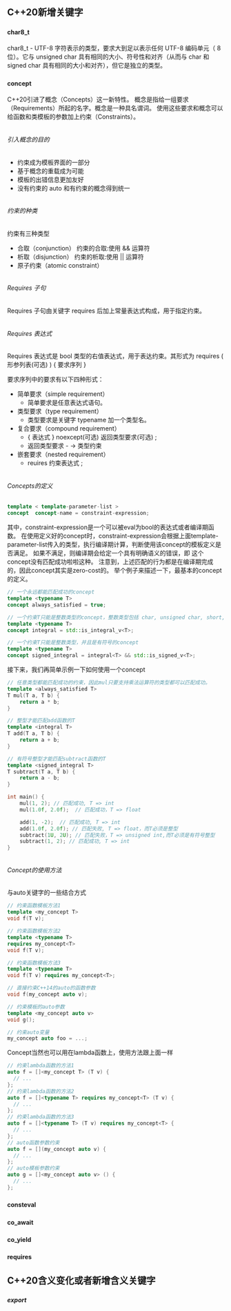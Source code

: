 #### <h2 id="cpp_20_new_keywords">C++20新增关键字</h2>

##### <h4 id="char8_t">char8_t</h4>

char8_t - UTF-8 字符表示的类型，要求大到足以表示任何 UTF-8 编码单元（ 8 位）。它与 unsigned char 具有相同的大小、符号性和对齐（从而与 char 和 signed char 具有相同的大小和对齐），但它是独立的类型。

##### <h4 id="concept">concept</h4>

C++20引进了概念（Concepts）这一新特性。
概念是指给一组要求（Requirements）所起的名字。概念是一种具名谓词。
使用这些要求和概念可以给函数和类模板的参数加上约束（Constraints）。

###### <h6 id="concept">引入概念的目的</h6>

* 约束成为模板界面的一部分
* 基于概念的重载成为可能
* 模板的出错信息更加友好
* 没有约束的 auto 和有约束的概念得到统一

###### <h6 id="concept">约束的种类</h6>

约束有三种类型
* 合取（conjunction）
  约束的合取:使用 && 运算符
* 析取（disjunction）
  约束的析取:使用 || 运算符
* 原子约束（atomic constraint）

###### <h6 id="concept">Requires 子句</h6>

Requires 子句由关键字 requires 后加上常量表达式构成，用于指定约束。

###### <h6 id="concept">Requires 表达式</h6>

Requires 表达式是 bool 类型的右值表达式，用于表达约束。其形式为
requires ( 形参列表(可选) ) { 要求序列 }

要求序列中的要求有以下四种形式：

* 简单要求（simple requirement）
  * 简单要求是任意表达式语句。
* 类型要求（type requirement）
  * 类型要求是关键字 typename 加一个类型名。
* 复合要求（compound requirement）
  * { 表达式 } noexcept(可选) 返回类型要求(可选) ;
  * 返回类型要求 - -> 类型约束
* 嵌套要求（nested requirement）
  * reuires 约束表达式 ;

###### <h6 id="concept">Concepts的定义</h6>
```C++
template < template-parameter-list >
concept  concept-name = constraint-expression;
```
其中，constraint-expression是一个可以被eval为bool的表达式或者编译期函数。 在使用定义好的concept时，constraint-expression会根据上面template-parameter-list传入的类型，执行编译期计算，判断使用该concept的模板定义是否满足。 如果不满足，则编译期会给定一个具有明确语义的错误，即 这个concept没有匹配成功啦啦这种。 注意到，上述匹配的行为都是在编译期完成的，因此concept其实是zero-cost的。 举个例子来描述一下，最基本的concept的定义。
```C++
// 一个永远都能匹配成功的concept
template <typename T>
concept always_satisfied = true; 

// 一个约束T只能是整数类型的concept，整数类型包括 char, unsigned char, short, ushort, int, unsinged int, long等。
template <typename T>
concept integral = std::is_integral_v<T>;

// 一个约束T只能是整数类型，并且是有符号的concept
template <typename T>
concept signed_integral = integral<T> && std::is_signed_v<T>;
```
接下来，我们再简单示例一下如何使用一个concept
```C++
// 任意类型都能匹配成功的约束，因此mul只要支持乘法运算符的类型都可以匹配成功。
template <always_satisfied T>
T mul(T a, T b) {
    return a * b;
}

// 整型才能匹配add函数的T
template <integral T>
T add(T a, T b) {
    return a + b;
}

// 有符号整型才能匹配subtract函数的T
template <signed_integral T>
T subtract(T a, T b) {
    return a - b;
}

int main() {
    mul(1, 2); // 匹配成功, T => int
    mul(1.0f, 2.0f);  // 匹配成功，T => float

    add(1, -2);  // 匹配成功, T => int
    add(1.0f, 2.0f); // 匹配失败, T => float，而T必须是整型
    subtract(1U, 2U); // 匹配失败，T => unsigned int,而T必须是有符号整型
    subtract(1, 2); // 匹配成功, T => int
}
```

###### <h6 id="concept">Concept的使用方法</h6>
与auto关键字的一些结合方式
```C++
// 约束函数模板方法1
template <my_concept T>
void f(T v);

// 约束函数模板方法2
template <typename T>
requires my_concept<T>
void f(T v);

// 约束函数模板方法3
template <typename T>
void f(T v) requires my_concept<T>;

// 直接约束C++14的auto的函数参数
void f(my_concept auto v);

// 约束模板的auto参数
template <my_concept auto v>
void g();

// 约束auto变量
my_concept auto foo = ...;
```

Concept当然也可以用在lambda函数上，使用方法跟上面一样
```C++
// 约束lambda函数的方法1
auto f = []<my_concept T> (T v) {
  // ...
};
// 约束lambda函数的方法2
auto f = []<typename T> requires my_concept<T> (T v) {
  // ...
};
// 约束lambda函数的方法3
auto f = []<typename T> (T v) requires my_concept<T> {
  // ...
};
// auto函数参数约束
auto f = [](my_concept auto v) {
  // ...
};
// auto模板参数约束
auto g = []<my_concept auto v> () {
  // ...
};
```


##### <h4 id="consteval">consteval</h4>

##### <h4 id="co_await">co_await</h4>

##### <h4 id="co_yield">co_yield</h4>

##### <h4 id="requires">requires</h4>

#### <h2 id="cpp_20_meaning_keywords">C++20含义变化或者新增含义关键字</h2>

##### <h5 id="export">export</h5>
